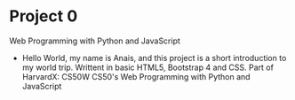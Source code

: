 # Project 0

Web Programming with Python and JavaScript

- Hello World, my name is Anais, and this project is a short introduction to my world trip.
Writtent in basic HTML5, Bootstrap 4 and CSS.
Part of HarvardX: CS50W
CS50's Web Programming with Python and JavaScript
